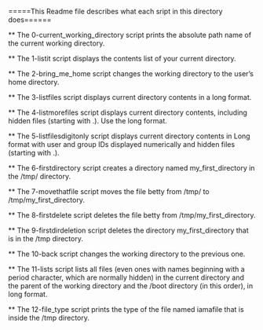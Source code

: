=====This Readme file describes what each sript in this directory does======

** The 0-current_working_directory script prints the absolute path name of the current working directory.

** The 1-listit script displays the contents list of your current directory.

** The 2-bring_me_home script changes the working directory to the user’s home directory.

** The 3-listfiles script displays current directory contents in a long format.

** The 4-listmorefiles script displays current directory contents, including hidden files (starting with .). Use the long format.

** The 5-listfilesdigitonly script displays current directory contents in Long format with user and group IDs displayed numerically and hidden files (starting with .).

** The 6-firstdirectory script creates a directory named my_first_directory in the /tmp/ directory.

** The 7-movethatfile script moves the file betty from /tmp/ to /tmp/my_first_directory.

** The 8-firstdelete script deletes the file betty from /tmp/my_first_directory.

** The 9-firstdirdeletion script deletes the directory my_first_directory that is in the /tmp directory.

** The 10-back script changes the working directory to the previous one.

** The 11-lists script lists all files (even ones with names beginning with a period character, which are normally hidden) in the current directory and the parent of the working directory and the /boot directory (in this order), in long format.

** The 12-file_type script prints the type of the file named iamafile that is inside the /tmp directory.
